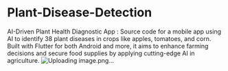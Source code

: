 # Plant-Disease-Detection
AI-Driven Plant Health Diagnostic App : Source code for a mobile app using AI to identify 38 plant diseases in crops like apples, tomatoes, and corn. Built with Flutter for both Android and more, it aims to enhance farming decisions and secure food supplies by applying cutting-edge AI in agriculture.
![Uploading image.png…]()
